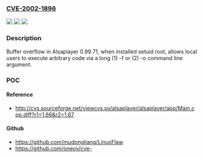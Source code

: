 ### [CVE-2002-1896](https://cve.mitre.org/cgi-bin/cvename.cgi?name=CVE-2002-1896)
![](https://img.shields.io/static/v1?label=Product&message=n%2Fa&color=blue)
![](https://img.shields.io/static/v1?label=Version&message=n%2Fa&color=blue)
![](https://img.shields.io/static/v1?label=Vulnerability&message=n%2Fa&color=brighgreen)

### Description

Buffer overflow in Alsaplayer 0.99.71, when installed setuid root, allows local users to execute arbitrary code via a long (1) -f or (2) -o command line argument.

### POC

#### Reference
- http://cvs.sourceforge.net/viewcvs.py/alsaplayer/alsaplayer/app/Main.cpp.diff?r1=1.66&r2=1.67

#### Github
- https://github.com/mudongliang/LinuxFlaw
- https://github.com/oneoy/cve-

